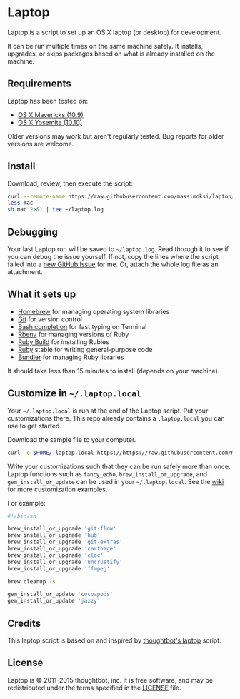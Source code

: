 # Laptop

Laptop is a script to set up an OS X laptop (or desktop) for development.

It can be run multiple times on the same machine safely.
It installs, upgrades, or skips packages based on what is already installed on the machine.

## Requirements

Laptop has been tested on:

* [OS X Mavericks (10.9)](https://itunes.apple.com/us/app/os-x-mavericks/id675248567)
* [OS X Yosemite (10.10)](https://www.apple.com/osx/)

Older versions may work but aren't regularly tested. Bug reports for older versions are welcome.

## Install

Download, review, then execute the script:

```sh
curl --remote-name https://raw.githubusercontent.com/massimoksi/laptop/master/mac
less mac
sh mac 2>&1 | tee ~/laptop.log
```

## Debugging

Your last Laptop run will be saved to `~/laptop.log`.
Read through it to see if you can debug the issue yourself.
If not, copy the lines where the script failed into a [new GitHub Issue](https://github.com/massimoksi/laptop/issues/new) for me.
Or, attach the whole log file as an attachment.

## What it sets up

* [Homebrew] for managing operating system libraries
* [Git] for version control
* [Bash completion] for fast typing on Terminal
* [Rbenv] for managing versions of Ruby
* [Ruby Build] for installing Rubies
* [Ruby] stable for writing general-purpose code
* [Bundler] for managing Ruby libraries

[Homebrew]: http://brew.sh/
[Git]: https://git-scm.com/
[Bash completion]: https://bash-completion.alioth.debian.org/
[Rbenv]: https://github.com/sstephenson/rbenv
[Ruby Build]: https://github.com/sstephenson/ruby-build
[Ruby]: https://www.ruby-lang.org/en/
[Bundler]: http://bundler.io/

It should take less than 15 minutes to install (depends on your machine).

## Customize in `~/.laptop.local`

Your `~/.laptop.local` is run at the end of the Laptop script.
Put your customizations there.
This repo already contains a `.laptop.local` you can use to get started.

Download the sample file to your computer.

```sh
curl -o $HOME/.laptop.local https://https://raw.githubusercontent.com/massimoksi/laptop/master/laptop.local
```

Write your customizations such that they can be run safely more than once.
Laptop functions such as `fancy_echo`, `brew_install_or_upgrade`, and `gem_install_or_update`
can be used in your `~/.laptop.local`.
See the [wiki](https://github.com/thoughtbot/laptop/wiki) for more customization examples.

For example:

```sh
#!/bin/sh

brew_install_or_upgrade 'git-flow'
brew_install_or_upgrade 'hub'
brew_install_or_upgrade 'git-extras'
brew_install_or_upgrade 'carthage'
brew_install_or_upgrade 'cloc'
brew_install_or_upgrade 'uncrustify'
brew_install_or_upgrade 'ffmpeg'

brew cleanup -s

gem_install_or_update 'cocoapods'
gem_install_or_update 'jazzy'
```

## Credits

This laptop script is based on and inspired by [thoughtbot's laptop](https://github.com/thoughtbot/laptop) script.

## License

Laptop is © 2011-2015 thoughtbot, inc.
It is free software, and may be redistributed under the terms specified in the [LICENSE] file.

[LICENSE]: LICENSE
